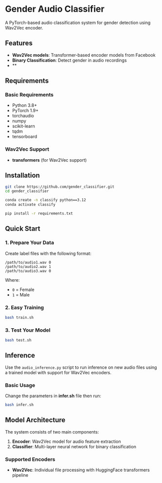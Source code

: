 # Gender Audio Classifier

A PyTorch-based audio classification system for gender detection using Wav2Vec encoder.

## Features

- **Wav2Vec models**: Transformer-based encoder models from Facebook
- **Binary Classification**: Detect gender in audio recordings
- **

## Requirements

### Basic Requirements
- Python 3.8+
- PyTorch 1.9+
- torchaudio
- numpy
- scikit-learn
- tqdm
- tensorboard

### Wav2Vec Support
- **transformers** (for Wav2Vec support)

## Installation

```bash
git clone https://github.com/gender_classifier.git
cd gender_classifier

conda create -n classify python==3.12
conda activate classify

pip install -r requirements.txt
```

## Quick Start

### 1. Prepare Your Data

Create label files with the following format:
```
/path/to/audio1.wav 0
/path/to/audio2.wav 1
/path/to/audio3.wav 0
```

Where:
- `0` = Female
- `1` = Male

### 2. Easy Training

```bash
bash train.sh
```

### 3. Test Your Model

```bash
bash test.sh
```

## Inference

Use the `audio_inference.py` script to run inference on new audio files using a trained model with support for Wav2Vec encoders.

### Basic Usage

Change the parameters in **infer.sh** file then run:

```bash
bash infer.sh
```

## Model Architecture

The system consists of two main components:

1. **Encoder**: Wav2Vec model for audio feature extraction
2. **Classifier**: Multi-layer neural network for binary classification

### Supported Encoders

- **Wav2Vec**: Individual file processing with HuggingFace transformers pipeline
